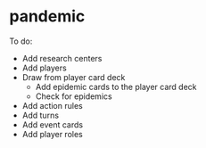 pandemic
========

To do:
* Add research centers
* Add players
* Draw from player card deck
    * Add epidemic cards to the player card deck
    * Check for epidemics
* Add action rules
* Add turns
* Add event cards
* Add player roles
